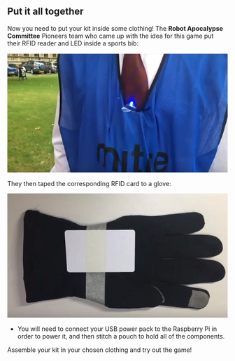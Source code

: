 ## Put it all together

Now you need to put your kit inside some clothing! The **Robot Apocalypse Committee** Pioneers team who came up with the idea for this game put their RFID reader and LED inside a sports bib:

![LED bib](images/led-bib.png)

They then taped the corresponding RFID card to a glove:

![Taped card](images/taped-card.png)

+ You will need to connect your USB power pack to the Raspberry Pi in order to power it, and then stitch a pouch to hold all of the components.

Assemble your kit in your chosen clothing and try out the game!
